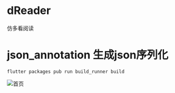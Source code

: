 # dReader
仿多看阅读

# json_annotation 生成json序列化
```flutter packages pub run build_runner build```

![首页](https://github.com/KingZD/dReader/blob/master/screen/Simulator%20Screen%20Shot%20-%20iPhone%2011%20-%202020-05-01%20at%2017.12.15.png?raw=true)
